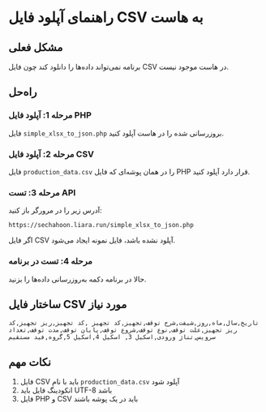 # راهنمای آپلود فایل CSV به هاست

## مشکل فعلی
برنامه نمی‌تواند داده‌ها را دانلود کند چون فایل CSV در هاست موجود نیست.

## راه‌حل

### مرحله 1: آپلود فایل PHP
فایل `simple_xlsx_to_json.php` بروزرسانی شده را در هاست آپلود کنید.

### مرحله 2: آپلود فایل CSV
فایل `production_data.csv` را در همان پوشه‌ای که فایل PHP قرار دارد آپلود کنید.

### مرحله 3: تست API
آدرس زیر را در مرورگر باز کنید:
```
https://sechahoon.liara.run/simple_xlsx_to_json.php
```

اگر فایل CSV آپلود نشده باشد، فایل نمونه ایجاد می‌شود.

### مرحله 4: تست در برنامه
حالا در برنامه دکمه به‌روزرسانی داده‌ها را بزنید.

## ساختار فایل CSV مورد نیاز
```
تاریخ,سال,ماه,روز,شیفت,شرح توقف,تجهیز,کد تجهیز ,کد تجهیز,ریز تجهیز,کد ریز تجهیز,علت توقف,نوع توقف,شروع توقف,پایان توقف,مدت توقف,تعداد سرویس,تناژ ورودی,اسکیل 3, اسکیل 4,اسکیل 5,گروه,فید مستقیم
```

## نکات مهم
1. فایل CSV باید با نام `production_data.csv` آپلود شود
2. انکودینگ فایل باید UTF-8 باشد
3. فایل PHP و CSV باید در یک پوشه باشند 